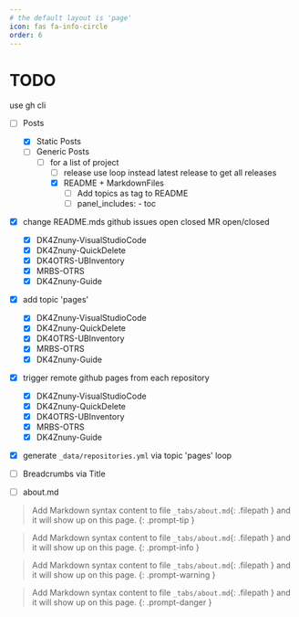 ```yaml
---
# the default layout is 'page'
icon: fas fa-info-circle
order: 6
---
```


# TODO

use gh cli

- [ ] Posts
    - [x] Static Posts
    - [ ] Generic Posts
        - [ ] for a list of project
            - [ ] release use loop instead latest release to get all releases
            - [x] README + MarkdownFiles
                - [ ] Add topics as tag to README
                - [ ] panel_includes: - toc
- [x] change README.mds github issues open   closed  MR open/closed
    - [x] DK4Znuny-VisualStudioCode
    - [x] DK4Znuny-QuickDelete
    - [x] DK4OTRS-UBInventory
    - [x] MRBS-OTRS
    - [x] DK4Znuny-Guide
- [x] add topic 'pages'
    - [x] DK4Znuny-VisualStudioCode
    - [x] DK4Znuny-QuickDelete
    - [x] DK4OTRS-UBInventory
    - [x] MRBS-OTRS
    - [x] DK4Znuny-Guide
- [x] trigger remote github pages from each repository
    - [x] DK4Znuny-VisualStudioCode
    - [x] DK4Znuny-QuickDelete
    - [x] DK4OTRS-UBInventory
    - [x] MRBS-OTRS
    - [x] DK4Znuny-Guide
- [x] generate `_data/repositories.yml` via topic 'pages' loop
- [ ] Breadcrumbs via Title
- [ ] about.md


> Add Markdown syntax content to file `_tabs/about.md`{: .filepath } and it will show up on this page.
{: .prompt-tip }

> Add Markdown syntax content to file `_tabs/about.md`{: .filepath } and it will show up on this page.
{: .prompt-info }

> Add Markdown syntax content to file `_tabs/about.md`{: .filepath } and it will show up on this page.
{: .prompt-warning }

> Add Markdown syntax content to file `_tabs/about.md`{: .filepath } and it will show up on this page.
{: .prompt-danger }
